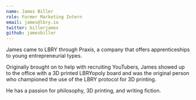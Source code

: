 ```yaml
---
name: James Biller
role: Former Marketing Intern
email: james@lbry.io
twitter: billerjames
github: jamesbiller
---
```

James came to LBRY through Praxis, a company that offers apprenticeships to young entrepreneurial types. 

Originally brought on to help with recruiting YouTubers, James showed up to the office with a 3D printed LBRYopoly board and was the original person who championed the use of the LBRY protocol for 3D printing.

He has a passion for philosophy, 3D printing, and writing fiction.
